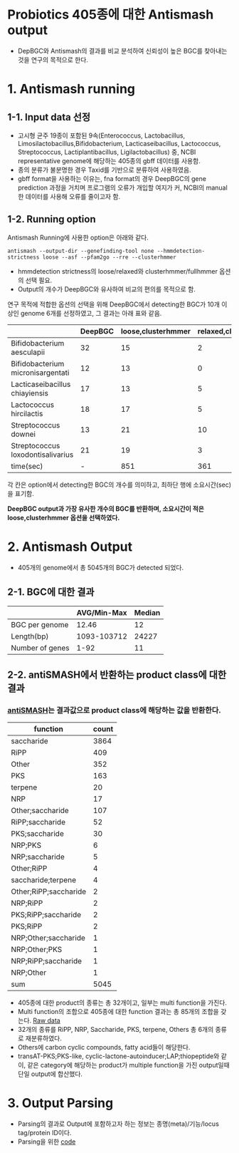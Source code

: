 Probiotics 405종에 대한 Antismash output  
==============================
* DepBGC와 Antismash의 결과를 비교 분석하여 신뢰성이 높은 BGC를 찾아내는 것을 연구의 목적으로 한다.  

# 1. Antismash running
## 1-1. Input data 선정 
* 고시형 균주 19종이 포함된 9속(Enterococcus, Lactobacillus, Limosilactobacillus,Bifidobacterium, Lacticaseibacillus, Lactococcus, Streptococcus, Lactiplantibacillus, Ligilactobacillus) 중, NCBI representative genome에 해당하는 405종의 gbff 데이터를 사용함.
* 종의 분류가 불분명한  경우 Taxid를 기반으로 분류하여 사용하였음. 
* gbff format을 사용하는 이유는, fna format의 경우  DeepBGC의 gene prediction 과정을 거치며 프로그램의 오류가 개입할 여지가 커, NCBI의 manual한 데이터를 사용해 오류를 줄이고자 함.

## 1-2. Running option
Antismash Running에 사용한 option은 아래와 같다. 

    antismash --output-dir --genefinding-tool none --hmmdetection-strictness loose --asf --pfam2go --rre --clusterhmmer

+ hmmdetection strictness의 loose/relaxed와 clusterhmmer/fullhmmer 옵션의 선택 필요.
+ Output의 개수가 DeepBGC와 유사하여 비교의 편의를 목적으로 함. 

연구 목적에 적합한 옵션의 선택을 위해 DeepBGC에서 detecting한 BGC가 10개 이상인 genome 6개를 선정하였고, 그 결과는 아래 표와 같음.


||DeepBGC|loose,clusterhmmer|relaxed,clusterhmmer|loose,fullhmmer|
|-|-|-|-|-|
|Bifidobacterium aesculapii|32|15|2|15|
|Bifidobacterium micronisargentati|12|13|0|13|
|Lacticaseibacillus chiayiensis|17|13|5|13|
|Lactococcus hircilactis|18|17|5|17|
|Streptococcus downei|13|21|10|21|
|Streptococcus loxodontisalivarius|21|19|3|19|
|time(sec)|-|851|361|3423|

각 칸은 option에서 detecting한 BGC의 개수를 의미하고, 최하단 행에 소요시간(sec)을 표기함.

**DeepBGC output과 가장 유사한 개수의 BGC를 반환하며, 소요시간이 적은 loose,clusterhmmer 옵션을 선택하였다.**

# 2. Antismash Output
+ 405개의 genome에서 총 5045개의 BGC가 detected 되었다. 
## 2-1. BGC에 대한 결과 
||AVG/Min-Max|Median|
|-|-|-|
|BGC per genome|12.46|12|
|Length(bp)|1093-103712|24227|
|Number of genes|1-92|11|

## 2-2. antiSMASH에서 반환하는 product class에 대한 결과
### [antiSMASH](https://docs.antismash.secondarymetabolites.org/glossary/)는 결과값으로 product class에 해당하는 값을 반환한다.
|function|count|
|-|-|
|saccharide|3864|
|RiPP|409|
|Other|352|
|PKS|163|
|terpene|20|
|NRP|17|
|Other;saccharide|107|
|RiPP;saccharide|52|
|PKS;saccharide|30|
|NRP;PKS|6|
|NRP;saccharide|5|
|Other;RiPP|4|
|saccharide;terpene|4|
|Other;RiPP;saccharide|2|
|NRP;RiPP|2|
|PKS;RiPP;saccharide|2|
|PKS;RiPP|2|
|NRP;Other;saccharide|1|
|NRP;Other;PKS|1|
|NRP;RiPP;saccharide|1|
|NRP;Other|1|
|sum|5045|
+ 405종에 대한 product의 종류는 총 32개이고, 일부는 multi function을 가진다. 
+ Multi function의 조합으로 405종에 대한 function 결과는 총 85개의 조합을 갖는다. [Raw data](https://github.com/Park-JungJoon/Antismash-DeepBGC-gbff-/edit/main/Antismash_data.md)
+ 32개의 종류를 RiPP, NRP, Saccharide, PKS, terpene, Others 총 6개의 종류로 재분류하였다. 
+ Others에 carbon cyclic compounds, fatty acid들이 해당한다. 
+ transAT-PKS;PKS-like, cyclic-lactone-autoinducer;LAP;thiopeptide와 같이, 같은 category에 해당하는 product가 multiple function을 가진 output일때 단일 output에 합산했다.



# 3. Output Parsing
+ Parsing의 결과로 Output에 포함하고자 하는 정보는 종명(meta)/기능/locus tag/protein ID이다. 
+ Parsing을 위한 [code](https://github.com/Park-JungJoon/Antismash-DeepBGC-gbff-/blob/main/codes)
